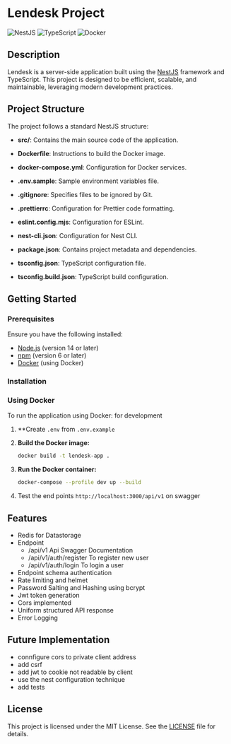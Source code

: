 # Lendesk Project

![NestJS](https://img.shields.io/badge/NestJS-7E1E9C?style=for-the-badge&logo=nestjs&logoColor=white)
![TypeScript](https://img.shields.io/badge/TypeScript-007ACC?style=for-the-badge&logo=typescript&logoColor=white)
![Docker](https://img.shields.io/badge/Docker-2496ED?style=for-the-badge&logo=docker&logoColor=white)

## Description

Lendesk is a server-side application built using the [NestJS](https://nestjs.com/) framework and TypeScript. This project is designed to be efficient, scalable, and maintainable, leveraging modern development practices.

## Project Structure

The project follows a standard NestJS structure:

- **src/**: Contains the main source code of the application.

- **Dockerfile**: Instructions to build the Docker image.
- **docker-compose.yml**: Configuration for Docker services.
- **.env.sample**: Sample environment variables file.
- **.gitignore**: Specifies files to be ignored by Git.
- **.prettierrc**: Configuration for Prettier code formatting.
- **eslint.config.mjs**: Configuration for ESLint.
- **nest-cli.json**: Configuration for Nest CLI.
- **package.json**: Contains project metadata and dependencies.
- **tsconfig.json**: TypeScript configuration file.
- **tsconfig.build.json**: TypeScript build configuration.

## Getting Started

### Prerequisites

Ensure you have the following installed:

- [Node.js](https://nodejs.org/) (version 14 or later)
- [npm](https://www.npmjs.com/) (version 6 or later)
- [Docker](https://www.docker.com/) (using Docker)

### Installation

### Using Docker

To run the application using Docker: for development
1. **Create `.env` from `.env.example`

2. **Build the Docker image:**

   ```bash
   docker build -t lendesk-app .
   ```

3. **Run the Docker container:**  

   ```bash
   docker-compose --profile dev up --build
   ```

4. Test the end points `http://localhost:3000/api/v1` on swagger
## Features
- Redis for Datastorage
- Endpoint
  - /api/v1   Api Swagger Documentation
  - /api/v1/auth/register To register new user
  - /api/v1/auth/login    To login a user
- Endpoint schema authentication
- Rate limiting and helmet 
- Password Salting and Hashing using bcrypt
- Jwt token generation
- Cors implemented
- Uniform structured API response
- Error Logging


## Future Implementation
 - connfigure cors to private client address
 - add csrf 
 - add jwt to cookie not readable by client
 - use the nest configuration technique
 - add tests


## License

This project is licensed under the MIT License. See the [LICENSE](LICENSE) file for details.

